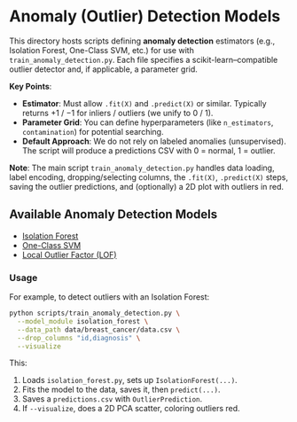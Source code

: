 # Anomaly (Outlier) Detection Models

This directory hosts scripts defining **anomaly detection** estimators (e.g., Isolation Forest, One-Class SVM, etc.) for use with `train_anomaly_detection.py`. Each file specifies a scikit-learn–compatible outlier detector and, if applicable, a parameter grid.

**Key Points**:
- **Estimator**: Must allow `.fit(X)` and `.predict(X)` or similar. Typically returns +1 / −1 for inliers / outliers (we unify to 0 / 1).
- **Parameter Grid**: You can define hyperparameters (like `n_estimators`, `contamination`) for potential searching. 
- **Default Approach**: We do not rely on labeled anomalies (unsupervised). The script will produce a predictions CSV with 0 = normal, 1 = outlier.

**Note**: The main script `train_anomaly_detection.py` handles data loading, label encoding, dropping/selecting columns, the `.fit(X)`, `.predict(X)` steps, saving the outlier predictions, and (optionally) a 2D plot with outliers in red.

## Available Anomaly Detection Models

- [Isolation Forest](isolation_forest.py)  
- [One-Class SVM](one_class_svm.py)  
- [Local Outlier Factor (LOF)](local_outlier_factor.py)  

### Usage

For example, to detect outliers with an Isolation Forest:

```bash
python scripts/train_anomaly_detection.py \
  --model_module isolation_forest \
  --data_path data/breast_cancer/data.csv \
  --drop_columns "id,diagnosis" \
  --visualize
```

This:
1. Loads `isolation_forest.py`, sets up `IsolationForest(...)`.
2. Fits the model to the data, saves it, then `predict(...)`.
3. Saves a `predictions.csv` with `OutlierPrediction`.
4. If `--visualize`, does a 2D PCA scatter, coloring outliers red.
